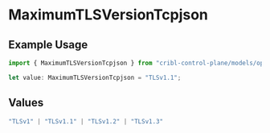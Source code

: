 # MaximumTLSVersionTcpjson

## Example Usage

```typescript
import { MaximumTLSVersionTcpjson } from "cribl-control-plane/models/operations";

let value: MaximumTLSVersionTcpjson = "TLSv1.1";
```

## Values

```typescript
"TLSv1" | "TLSv1.1" | "TLSv1.2" | "TLSv1.3"
```